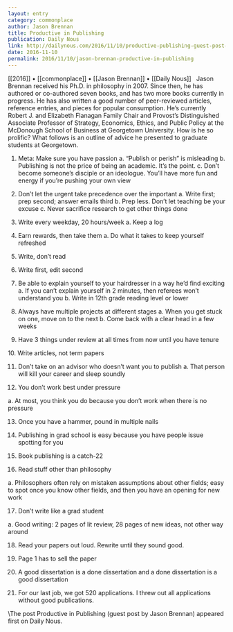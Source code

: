 ```yaml
---
layout: entry
category: commonplace
author: Jason Brennan
title: Productive in Publishing
publication: Daily Nous
link: http://dailynous.com/2016/11/10/productive-publishing-guest-post-jason-brennan/
date: 2016-11-10
permalink: 2016/11/10/jason-brennan-productive-in-publishing
---
```


[[2016]] • [[commonplace]] • [[Jason Brennan]] • [[Daily Nous]]
 
Jason Brennan received his Ph.D. in philosophy in 2007. Since then, he has authored or co-authored seven books, and has two more books currently in progress. He has also written a good number of peer-reviewed articles, reference entries, and pieces for popular consumption. He’s currently Robert J. and Elizabeth Flanagan Family Chair and Provost’s Distinguished Associate Professor of Strategy, Economics, Ethics, and Public Policy at the McDonough School of Business at Georgetown University. How is he so prolific? What follows is an outline of advice he presented to graduate students at Georgetown.

1. Meta: Make sure you have passion
 a. “Publish or perish” is misleading
 b. Publishing is not the price of being an academic. It’s the point.
 c. Don’t become someone’s disciple or an ideologue. You’ll have more fun and energy if you’re pushing your own view

2. Don’t let the urgent take precedence over the important
 a. Write first; prep second; answer emails third
 b. Prep less. Don’t let teaching be your excuse
 c. Never sacrifice research to get other things done

3. Write every weekday, 20 hours/week
 a. Keep a log

4. Earn rewards, then take them
 a. Do what it takes to keep yourself refreshed

5. Write, don’t read

6. Write first, edit second

7. Be able to explain yourself to your hairdresser in a way he’d find exciting
 a. If you can’t explain yourself in 2 minutes, then referees won’t understand you
 b. Write in 12th grade reading level or lower

8. Always have multiple projects at different stages
 a. When you get stuck on one, move on to the next
 b. Come back with a clear head in a few weeks


9. Have 3 things under review at all times from now until you have tenure

10. Write articles, not term papers

11. Don’t take on an advisor who doesn’t want you to publish
 a. That person will kill your career and sleep soundly

12. You don’t work best under pressure

 a. At most, you think you do because you don’t work when there is no pressure

13. Once you have a hammer, pound in multiple nails

14. Publishing in grad school is easy because you have people issue spotting for you

15. Book publishing is a catch-22

16. Read stuff other than philosophy

 a. Philosophers often rely on mistaken assumptions about other fields; easy to spot once you know other fields, and then you have
 an opening for new work

17. Don’t write like a grad student

 a. Good writing: 2 pages of lit review, 28 pages of new ideas, not other way around

18. Read your papers out loud. Rewrite until they sound good.

19. Page 1 has to sell the paper

20. A good dissertation is a done dissertation and a done dissertation is a good dissertation

21. For our last job, we got 520 applications. I threw out all applications without good publications.

\The post Productive in Publishing (guest post by Jason Brennan) appeared first on Daily Nous.

